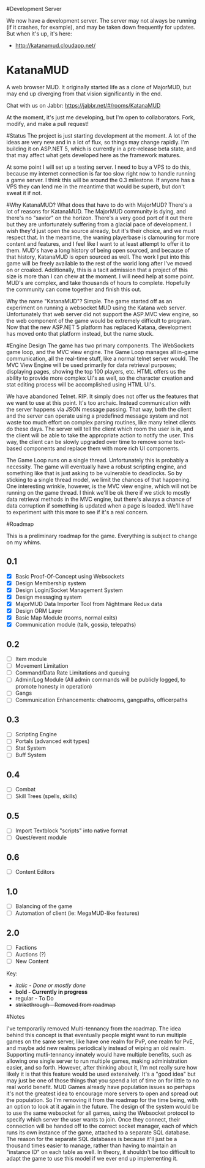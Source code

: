 #Development Server

We now have a development server. The server may not always be running (if it crashes, for example), and may be taken down frequently for updates. But when it's up, it's here: 

* http://katanamud.cloudapp.net/

# KatanaMUD
A web browser MUD. It originally started life as a clone of MajorMUD, but may end up diverging from that vision significantly in the end.

Chat with us on Jabbr: https://jabbr.net/#/rooms/KatanaMUD

At the moment, it's just me developing, but I'm open to collaborators. Fork, modify, and make a pull request!


#Status
The project is just starting development at the moment. A lot of the ideas are very new and in a lot of flux, so things may change rapidly. I'm building it on ASP.NET 5, which is currently in a pre-release beta state, and that may affect what gets developed here as the framework matures.

At some point I will set up a testing server. I need to buy a VPS to do this, because my internet connection is far too slow right now to handle running a game server. I think this will be around the 0.3 milestone. If anyone has a VPS they can lend me in the meantime that would be superb, but don't sweat it if not. 

#Why KatanaMUD? What does that have to do with MajorMUD?
There's a lot of reasons for KatanaMUD. The MajorMUD community is dying, and there's no "savior" on the horizon. There's a very good port of it out there but they are unfortunately suffering from a glacial pace of development. I wish they'd just open the source already, but it's their choice, and we must respect that. In the meantime, the waning playerbase is clamouring for more content and features, and I feel like I want to at least attempt to offer it to them. MUD's have a long history of being open sourced, and because of that history, KatanaMUD is open sourced as well. The work I put into this game will be freely available to the rest of the world long after I've moved on or croaked. Additionally, this is a tacit admission that a project of this size is more than I can chew at the moment. I will need help at some point. MUD's are complex, and take thousands of hours to complete. Hopefully the community can come together and finish this out.

Why the name "KatanaMUD"? Simple. The game started off as an experiment on running a websocket MUD using the Katana web server. Unfortunately that web server did not support the ASP.MVC view engine, so the web component of the game would be extremely difficult to program. Now that the new ASP.NET 5 platform has replaced Katana, development has moved onto that platform instead, but the name stuck. 

#Engine Design
The game has two primary components. The WebSockets game loop, and the MVC view engine. The Game Loop manages all in-game communication, all the real-time stuff, like a normal telnet server would. The MVC View Engine will be used primarily for data retrieval purposes; displaying pages, showing the top 100 players, etc. HTML offers us the ability to provide more complex UI's as well, so the character creation and stat editing process will be accomplished using HTML UI's. 

We have abandoned Telnet. RIP. It simply does not offer us the features that we want to use at this point. It's too archaic. Instead communication with the server happens via JSON message passing. That way, both the client and the server can operate using a predefined message system and not waste too much effort on complex parsing routines, like many telnet clients do these days. The server will tell the client which room the user is in, and the client will be able to take the appropriate action to notify the user. This way, the client can be slowly upgraded over time to remove some text-based components and replace them with more rich UI components.

The Game Loop runs on a single thread. Unfortunately this is probably a necessity. The game will eventually have a robust scripting engine, and something like that is just asking to be vulnerable to deadlocks. So by sticking to a single thread model, we limit the chances of that happening. One interesting wrinkle, however, is the MVC view engine, which will not be running on the game thread. I think we'll be ok there if we stick to mostly data retrieval methods in the MVC engine, but there's always a chance of data corruption if something is updated when a page is loaded. We'll have to experiment with this more to see if it's a real concern.

#Roadmap

This is a preliminary roadmap for the game. Everything is subject to change on my whims.

## 0.1
- [x] Basic Proof-Of-Concept using Websockets
- [x] Design Membership system
- [x] Design Login/Socket Management System
- [x] Design messaging system
- [x] MajorMUD Data Importer Tool from Nightmare Redux data
- [x] Design ORM Layer
- [x] Basic Map Module (rooms, normal exits)
- [x] Communication module (talk, gossip, telepaths)

## 0.2

- [ ] Item module
- [ ] Movement Limitation
- [ ] Command/Data Rate Limitations and queuing
- [ ] Admin/Log Module (All admin commands will be publicly logged, to promote honesty in operation)
- [ ] Gangs
- [ ] Communication Enhancements: chatrooms, gangpaths, officerpaths

## 0.3

- [ ] Scripting Engine
- [ ] Portals (advanced exit types)
- [ ] Stat System
- [ ] Buff System

## 0.4

- [ ] Combat
- [ ] Skill Trees (spells, skills)

## 0.5

- [ ] Import Textblock "scripts" into native format
- [ ] Quest/event module

## 0.6 

- [ ] Content Editors

## 1.0

- [ ] Balancing of the game
- [ ] Automation of client (ie: MegaMUD-like features)

## 2.0

- [ ] Factions 
- [ ] Auctions (?)
- [ ] New Content

Key: 
* *italic - Done or mostly done*
* **bold - Currently in progress**
* regular - To Do
* ~~strikethrough - Removed from roadmap~~

#Notes

I've temporarily removed Multi-tennancy from the roadmap. The idea behind this concept is that eventually people might want to run multiple games on the same server, like have one realm for PvP, one realm for PvE, and maybe add new realms periodically instead of wiping an old realm. Supporting mutli-tennancy innately would have multiple benefits, such as allowing one single server to run multiple games, making administration easier, and so forth. However, after thinking about it, I'm not really sure how likely it is that this feature would be used extensively. It's a "good idea" but may just be one of those things that you spend a lot of time on for little to no real world benefit. MUD Games already have population issues so perhaps it's not the greatest idea to encourage more servers to open and spread out the population. So I'm removing it from the roadmap for the time being, with an option to look at it again in the future. The design of the system would be to use the same websocket for all games, using the Websocket protocol to specify which server the user wants to join. Once they connect, their connection will be handed off to the correct socket manager, each of which runs its own instance of the game, attached to a separate SQL database. The reason for the separate SQL databases is because it'll just be a thousand times easier to manage, rather than having to maintain an "instance ID" on each table as well. In theory, it shouldn't be too difficult to adapt the game to use this model if we ever end up implementing it. 
